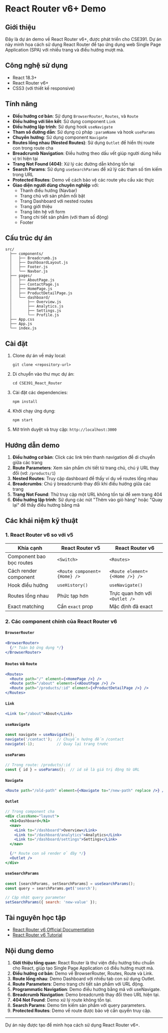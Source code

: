 # React Router v6+ Demo

## Giới thiệu
Đây là dự án demo về React Router v6+, được phát triển cho CSE391. Dự án này minh họa cách sử dụng React Router để tạo ứng dụng web Single Page Application (SPA) với nhiều trang và điều hướng mượt mà.

## Công nghệ sử dụng
- React 18.3+
- React Router v6+
- CSS3 (với thiết kế responsive)

## Tính năng
- **Điều hướng cơ bản**: Sử dụng `BrowserRouter`, `Routes`, và `Route`
- **Điều hướng với liên kết**: Sử dụng component `Link`
- **Điều hướng lập trình**: Sử dụng hook `useNavigate`
- **Tham số đường dẫn**: Sử dụng cú pháp `:paramName` và hook `useParams`
- **Chuyển hướng**: Sử dụng component `Navigate`
- **Routes lồng nhau (Nested Routes)**: Sử dụng `Outlet` để hiển thị route con trong route cha
- **Breadcrumb Navigation**: Điều hướng theo dấu vết giúp người dùng hiểu vị trí hiện tại
- **Trang Not Found (404)**: Xử lý các đường dẫn không tồn tại
- **Search Params**: Sử dụng `useSearchParams` để xử lý các tham số tìm kiếm trong URL
- **Protected Routes**: Demo về cách bảo vệ các route yêu cầu xác thực
- **Giao diện người dùng chuyên nghiệp** với:
  - Thanh điều hướng (Navbar)
  - Trang chủ với sản phẩm nổi bật
  - Trang Dashboard với nested routes
  - Trang giới thiệu
  - Trang liên hệ với form
  - Trang chi tiết sản phẩm (với tham số động)
  - Footer

## Cấu trúc dự án
```
src/
  ├── components/
  │   ├── Breadcrumb.js
  │   ├── DashboardLayout.js
  │   ├── Footer.js
  │   └── Navbar.js
  ├── pages/
  │   ├── AboutPage.js
  │   ├── ContactPage.js
  │   ├── HomePage.js
  │   ├── ProductDetailPage.js
  │   └── dashboard/
  │       ├── Overview.js
  │       ├── Analytics.js
  │       ├── Settings.js
  │       └── Profile.js
  ├── App.css
  ├── App.js
  └── index.js
```

## Cài đặt
1. Clone dự án về máy local:
   ```
   git clone <repository-url>
   ```

2. Di chuyển vào thư mục dự án:
   ```
   cd CSE391_React_Router
   ```

3. Cài đặt các dependencies:
   ```
   npm install
   ```

4. Khởi chạy ứng dụng:
   ```
   npm start
   ```

5. Mở trình duyệt và truy cập: `http://localhost:3000`

## Hướng dẫn demo
1. **Điều hướng cơ bản**: Click các link trên thanh navigation để di chuyển giữa các trang
2. **Route Parameters**: Xem sản phẩm chi tiết từ trang chủ, chú ý URL thay đổi (vd: `/products/1`)
3. **Nested Routes**: Truy cập dashboard để thấy ví dụ về routes lồng nhau
4. **Breadcrumbs**: Chú ý breadcrumb thay đổi khi điều hướng giữa các trang
5. **Trang Not Found**: Thử truy cập một URL không tồn tại để xem trang 404
6. **Điều hướng lập trình**: Sử dụng các nút "Thêm vào giỏ hàng" hoặc "Quay lại" để thấy điều hướng bằng mã

## Các khái niệm kỹ thuật

### 1. React Router v6 so với v5

| Khía cạnh | React Router v5 | React Router v6 |
|-----------|----------------|----------------|
| Component bao bọc routes | `<Switch>` | `<Routes>` |
| Cách render component | `<Route component={Home} />` | `<Route element={<Home />} />` |
| Hook điều hướng | `useHistory()` | `useNavigate()` |
| Routes lồng nhau | Phức tạp hơn | Trực quan hơn với `<Outlet />` |
| Exact matching | Cần `exact` prop | Mặc định đã exact |

### 2. Các component chính của React Router v6

#### `BrowserRouter`
```jsx
<BrowserRouter>
  {/* Toàn bộ ứng dụng */}
</BrowserRouter>
```

#### `Routes` và `Route`
```jsx
<Routes>
  <Route path="/" element={<HomePage />} />
  <Route path="/about" element={<AboutPage />} />
  <Route path="/products/:id" element={<ProductDetailPage />} />
</Routes>
```

#### `Link`
```jsx
<Link to="/about">About</Link>
```

#### `useNavigate`
```jsx
const navigate = useNavigate();
navigate('/contact');  // Chuyển hướng đến /contact
navigate(-1);          // Quay lại trang trước
```

#### `useParams`
```jsx
// Trong route: /products/:id
const { id } = useParams();  // id sẽ là giá trị động từ URL
```

#### `Navigate`
```jsx
<Route path="/old-path" element={<Navigate to="/new-path" replace />} />
```

#### `Outlet`
```jsx
// Trong component cha
<div className="layout">
  <h1>Dashboard</h1>
  <nav>
    <Link to="/dashboard">Overview</Link>
    <Link to="/dashboard/analytics">Analytics</Link>
    <Link to="/dashboard/settings">Settings</Link>
  </nav>
  
  {/* Route con sẽ render ở đây */}
  <Outlet />
</div>
```

#### `useSearchParams`
```jsx
const [searchParams, setSearchParams] = useSearchParams();
const query = searchParams.get('search');

// Cập nhật query parameter
setSearchParams({ search: 'new-value' });
```

## Tài nguyên học tập
- [React Router v6 Official Documentation](https://reactrouter.com/en/main)
- [React Router v6 Tutorial](https://reactrouter.com/en/main/start/tutorial)

## Nội dung demo
1. **Giới thiệu tổng quan**: React Router là thư viện điều hướng tiêu chuẩn cho React, giúp tạo Single Page Application có điều hướng mượt mà.
2. **Điều hướng cơ bản**: Demo về BrowserRouter, Routes, Route và Link.
3. **Route lồng nhau**: Demo Dashboard với nhiều tab con sử dụng Outlet.
4. **Route Parameters**: Demo trang chi tiết sản phẩm với URL động.
5. **Programmatic Navigation**: Demo điều hướng bằng mã với useNavigate.
6. **Breadcrumb Navigation**: Demo breadcrumb thay đổi theo URL hiện tại.
7. **404 Not Found**: Demo xử lý route không tồn tại.
8. **Search Params**: Demo tìm kiếm sản phẩm với query parameters.
9. **Protected Routes**: Demo về route được bảo vệ cần quyền truy cập.

---

Dự án này được tạo để minh họa cách sử dụng React Router v6+. 